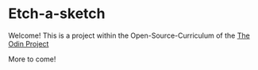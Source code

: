 # Etch-a-sketch

Welcome! This is a project within the Open-Source-Curriculum of the [The Odin Project](https://www.theodinproject.com/)

More to come!